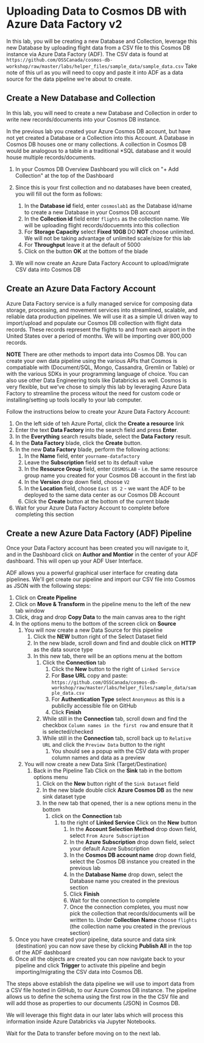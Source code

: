 # Uploading Data to Cosmos DB with Azure Data Factory v2

In this lab, you will be creating a new Database and Collection, leverage this new Database by uploading flight data from a CSV file to this Cosmos DB instance via Azure Data Factory (ADF).  The CSV data is found at ```https://github.com/OSSCanada/cosmos-db-workshop/raw/master/labs/helper_files/sample_data/sample_data.csv``` Take note of this url as you will need to copy and paste it into ADF as a data source for the data pipeline we're about to create.


## Create a New Database and Collection

In this lab, you will need to create a new Database and Collection in order to write new records/documents into your Cosmos DB instance.

In the previous lab you created your Azure Cosmos DB account, but have not yet created a Database or a Collection into this Account.  A Database in Cosmos DB houses one or many collections. A collection in Cosmos DB would be analogous to a table in a traditional *SQL database and it would house multiple records/documents.  


1. In your Cosmos DB Overview Dashboard you will click on "+ Add Collection" at the top of the Dashboard

1. Since this is your first collection and no databases have been created, you will fill out the form as follows:

    1. In the **Database id** field, enter ```cosmoslab1``` as the Database id/name to create a new Database in your Cosmos DB account
    1. In the **Collection id** field enter ```flights``` as the collection name.  We will be uploading flight records/docuemnts into this collection
    1. For **Storage Capacity** select **Fixed 10GB** DO **NOT** choose unlimited.  We will not be taking advantage of unlimited scale/size for this lab
    1. For **Throughput** leave it at the default of 5000
    1. Click on the button **OK** at the bottom of the blade

1. We will now create an Azure Data Factory Account to upload/migrate CSV data into Cosmos DB

## Create an Azure Data Factory Account

Azure Data Factory service is a fully managed service for composing data storage, processing, and movement services into streamlined, scalable, and reliable data production pipelines.  We will use it as a simple UI driven way to import/upload and populate our Cosmos DB collection with flight data records.  These records represent the flights to and from each airport in the United States over a period of months.  We will be importing over 800,000 records.

**NOTE** There are other methods to import data into Cosmos DB.  You can create your own data pipeline using the various APIs that Cosmos is compatiable with (Document/SQL, Mongo, Cassandra, Gremlin or Table) or with the various SDKs in your programming language of choice.  You can also use other Data Engineering tools like Databricks as well.  Cosmos is very flexible, but we've chose to simply this lab by leveraging Azure Data Factory to streamline the process witout the need for custom code or installing/setting up tools locally to your lab computer.

Follow the instructions below to create your Azure Data Factory Account:

1. On the left side of teh Azure Portal, click the **Create a resource** link
1. Enter the text **Data Factory** into the search field and press **Enter**.
1. In the **Everything** search results blade, select the **Data Factory** result.
1. In the **Data Factory** blade, click the **Create** button.
1. In the new **Data Factory** blade, perform the following actions:
    1. In the **Name** field, enter ```yourname-datafactory```
    1. Leave the **Subscription** field set to its default value
    1. In the **Resource Group** field, enter ```COSMOSLAB``` - i.e. the same resource group name you created for your Cosmos DB account in the first lab
    1. In the **Version** drop down field, choose ```V2```
    1. In the **Location** field, choose ```East US 2``` - we want the ADF to be deployed to the same data center as our Cosmos DB Account
    1. Click the **Create** button at the bottom of the current blade
1. Wait for your Azure Data Factory Account to complete before completing this section

## Create a new Azure Data Factory (ADF) Pipeline

Once your Data Factory account has been created you will navigate to it, and in the Dashboard click on **Author and Montior** in the center of your ADF dashboard.  This will open up your ADF User Interface.

ADF allows you a powerful graphical user interface for creating data pipelines.  We'll get create our pipeline and import our CSV file into Cosmos as JSON with the following steps:

1. Click on **Create Pipeline**
1. Click on **Move & Transform** in the pipeline menu to the left of the new tab window
1. Click, drag and drop **Copy Data** to the main canvas area to the right
1. In the options menu to the bottom of the screen click on **Source**
    1. You will now create a new Data Source for this pipeline
        1. Click the **NEW** button right of the Select Dataset field
        1. In the new blade, scroll down and find and double click on **HTTP** as the data source type
        1. In this new tab, there will be an options menu at the bottom
            1. Click the **Connection** tab
                1. Click the **New** button to the right of ```Linked Service```
                1. For **Base URL** copy and paste: ```https://github.com/OSSCanada/cosmos-db-workshop/raw/master/labs/helper_files/sample_data/sample_data.csv```
                1. For **Authentication Type** select ```Anonymous``` as this is a publiclly accessible file on GitHub
                1. Click **Finish**
            1. While still in the **Connection** tab, scroll down and find the checkbox ```Column names in the first row``` and ensure that it is selected/checked
            1. While still in the **Connection** tab, scroll back up to ```Relative URL``` and click the ```Preview Data``` button to the right
                1. You should see a popup with the CSV data with proper column names and data as a preview
    1. You will now create a new Data Sink (Target/Destination)
        1. Back in the Pipeline Tab Click on the **Sink** tab in the bottom options menu
            1. Click on the **New** button right of the ```Sink Dataset``` field
            1. In the new blade double click **Azure Cosmos DB** as the new sink dataset type
            1. In the new tab that opened, ther is a new options menu in the bottom
                1. click on the **Connection** tab
                    1. to the right of **Linked Service** Click on the **New** button
                        1. In the **Account Selection Method** drop down field, select ```From Azure Subscription```
                        1. In the **Azure Subscription** drop down field, select your default Azure Subscription
                        1. In the **Cosmos DB account name** drop down field, select the Cosmos DB instance you created in the previous lab
                        1. In the **Database Name** drop down, select the Database name you created in the previous section
                        1. Click **Finish**
                        1. Wait for the connection to complete
                        1. Once the connection completes, you must now pick the collection that records/documents will be written to.  Under **Collection Name** choose ```flights``` (the collection name you created in the previous section)
1. Once you have created your pipeline, data source and data sink (destination) you can now save these by clicking **Publish All** in the top of the ADF dashboard
1. Once all the objects are created you can now navigate back to your pipeline and click **Trigger** to activate this pipeline and begin importing/migrating the CSV data into Cosmos DB.

The steps above establish the data pipeline we will use to import data from a CSV file hosted in GitHub, to our Azure Cosmos DB instance.  The pipeline allows us to define the schema using the first row in the the CSV file and will add those as properties to our documents (JSON) in Cosmos DB.

We will leverage this flight data in our later labs which will process this information inside Azure Databricks via Jupyter Notebooks.

Wait for the Data to transfer before moving on to the next lab.
